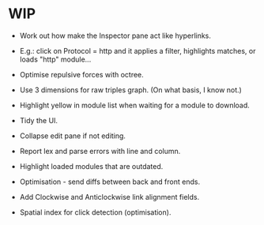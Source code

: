
# WIP

- Work out how make the Inspector pane act like hyperlinks.
- E.g.: click on Protocol = http and it applies a filter, highlights matches, or loads "http" module...

- Optimise repulsive forces with octree.
- Use 3 dimensions for raw triples graph. (On what basis, I know not.)
- Highlight yellow in module list when waiting for a module to download.

- Tidy the UI. 
- Collapse edit pane if not editing.

- Report lex and parse errors with line and column.
- Highlight loaded modules that are outdated.
- Optimisation - send diffs between back and front ends.

- Add Clockwise and Anticlockwise link alignment fields.
- Spatial index for click detection (optimisation).

